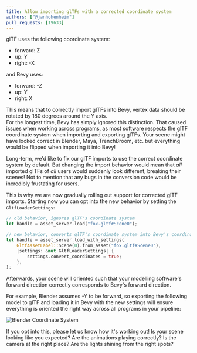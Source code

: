 ```yaml
---
title: Allow importing glTFs with a corrected coordinate system
authors: ["@janhohenheim"]
pull_requests: [19633]
---
```


glTF uses the following coordinate system:

- forward: Z
- up: Y
- right: -X

and Bevy uses:

- forward: -Z
- up: Y
- right: X

This means that to correctly import glTFs into Bevy, vertex data should be rotated by 180 degrees around the Y axis.  
For the longest time, Bevy has simply ignored this distinction. That caused issues when working across programs, as most software respects the
glTF coordinate system when importing and exporting glTFs. Your scene might have looked correct in Blender, Maya, TrenchBroom, etc. but everything would be flipped when importing it into Bevy!

Long-term, we'd like to fix our glTF imports to use the correct coordinate system by default. 
But changing the import behavior would mean that *all* imported glTFs of *all* users would suddenly look different, breaking their scenes! 
Not to mention that any bugs in the conversion code would be incredibly frustating for users.

This is why we are now gradually rolling out support for corrected glTF imports. Starting now you can opt into the new behavior by setting the `GltfLoaderSettings`:

```rust
// old behavior, ignores glTF's coordinate system
let handle = asset_server.load("fox.gltf#Scene0");

// new behavior, converts glTF's coordinate system into Bevy's coordinate system
let handle = asset_server.load_with_settings(
    GltfAssetLabel::Scene(0).from_asset("fox.gltf#Scene0"),
    |settings: &mut GltfLoaderSettings| {
        settings.convert_coordinates = true;
    },
);
```

Afterwards, your scene will oriented such that your modelling software's forward direction correctly corresponds to Bevy's forward direction. 

For example, Blender assumes -Y to be forward, so exporting the following model to glTF and loading it in Bevy with the new settings will ensure everything is
oriented the right way across all programs in your pipeline:

<!-- TODO: Add png from PR description -->
![Blender Coordinate System](blender-coords.png)

If you opt into this, please let us know how it's working out! Is your scene looking like you expected? Are the animations playing correctly? Is the camera at the right place? Are the lights shining from the right spots?
